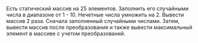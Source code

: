 Есть статический массив на 25 элементов. Заполнить его случайными числа в диапазоне от 1 - 10. Нечетные числа умножить на 2. Вывести массив 2 раза. Сначала заполненный случайными числами. Затем, вывести массив после преобразования и также вывести максимальный элемент в массиве с учетом преобразований.